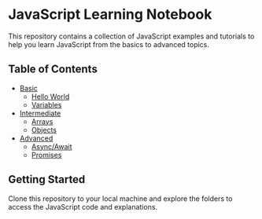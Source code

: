 # JavaScript Learning Notebook

This repository contains a collection of JavaScript examples and tutorials to help you learn JavaScript from the basics to advanced topics.

## Table of Contents

- [Basic](./basic/README.md)
  - [Hello World](./basic/hello-world.js)
  - [Variables](./basic/variables.js)
- [Intermediate](./intermediate/README.md)
  - [Arrays](./intermediate/arrays.js)
  - [Objects](./intermediate/objects.js)
- [Advanced](./advanced/README.md)
  - [Async/Await](./advanced/async-await.js)
  - [Promises](./advanced/promises.js)

## Getting Started

Clone this repository to your local machine and explore the folders to access the JavaScript code and explanations.

